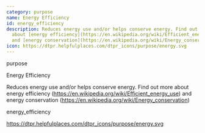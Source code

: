 ```yaml
---
category: purpose
name: Energy Efficiency
id: energy_efficiency
description: Reduces energy use and/or helps conserve energy. Find out more
  about [energy efficiency](https://en.wikipedia.org/wiki/Efficient_energy_use)
  and [energy conservation](https://en.wikipedia.org/wiki/Energy_conservation)
icon: https://dtpr.helpfulplaces.com/dtpr_icons/purpose/energy.svg
---
```

purpose

Energy Efficiency

Reduces energy use and/or helps conserve energy. Find out more about energy efficiency (https://en.wikipedia.org/wiki/Efficient_energy_use) and energy conservation (https://en.wikipedia.org/wiki/Energy_conservation)

energy_efficiency

https://dtpr.helpfulplaces.com/dtpr_icons/purpose/energy.svg